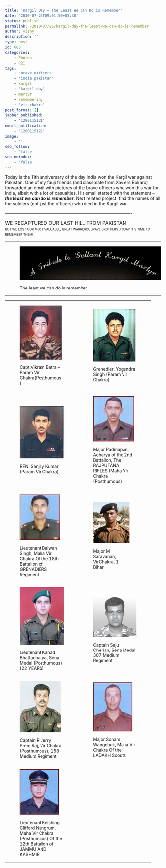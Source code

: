 ```yaml
---
title: 'Kargil Day – The Least We Can Do is Remember'
date: '2010-07-26T09:01:50+05:30'
status: publish
permalink: /2010/07/26/kargil-day-the-least-we-can-do-is-remember
author: vishy
description: ''
type: post
id: 688
categories: 
    - Photos
    - R2I
tags:
    - 'brave officers'
    - 'india pakistan'
    - kargil
    - 'kargil day'
    - martyr
    - remembering
    - 'vir chakra'
post_format: []
jabber_published:
    - '1280115121'
email_notification:
    - '1280115122'
image:
    - ''
seo_follow:
    - 'false'
seo_noindex:
    - 'false'
---
```

Today is the 11th anniversary of the day India won the Kargil war against Pakistan. One of my fauji friends (and classmate from Xaviers Bokaro) forwarded an email with pictures of the brave officers who won this war for India, albeit with a lot of casualties. His email started with the statement – ***the least we can do is remember***. Next related project: find the names of all the soldiers (not just the officers) who died in the Kargil war.

—————————————————————————————-

<span style="font-size: medium;">WE RECAPTURED OUR LAST HILL FROM PAKISTAN</span><span style="font-size: x-small;">  
BUT WE LOST OUR MOST VALUABLE, GREAT WARRIORS, BRAVE BROTHERS .TODAY IT’S TIME TO REMEMBER THEM!</span>

<table><tbody><tr><td><figure aria-describedby="caption-attachment-735" class="wp-caption aligncenter" id="attachment_735" style="width: 465px">

![](../../../../uploads/2010/07/securedownload-14.jpeg "tribute")<figcaption class="wp-caption-text" id="caption-attachment-735">The least we can do is remember</figcaption></figure>

</td></tr></tbody></table>

<table><tbody><tr><td><figure aria-describedby="caption-attachment-736" class="wp-caption alignleft" id="attachment_736" style="width: 136px">

![](../../../../uploads/2010/07/securedownload-15.jpeg "Capt_Vikram_Batra")<figcaption class="wp-caption-text" id="caption-attachment-736">Capt.Vikram Batra – Param Vir Chakra(Posthumous)</figcaption></figure>

</td><td><figure aria-describedby="caption-attachment-737" class="wp-caption alignright" id="attachment_737" style="width: 137px">

![](../../../../uploads/2010/07/securedownload-16.jpeg "Grenedier_Yogendra_Singh")<figcaption class="wp-caption-text" id="caption-attachment-737">Grenedier. Yogendra Singh (Param Vir Chakra)</figcaption></figure>

</td></tr><tr><td><figure aria-describedby="caption-attachment-738" class="wp-caption alignleft" id="attachment_738" style="width: 142px">

![](../../../../uploads/2010/07/securedownload-17.jpeg "RFN_Sanjay_Kumar")<figcaption class="wp-caption-text" id="caption-attachment-738">RFN. Sanjay Kumar (Param Vir Chakra)</figcaption></figure>

</td><td><figure aria-describedby="caption-attachment-739" class="wp-caption alignright" id="attachment_739" style="width: 133px">

![](../../../../uploads/2010/07/securedownload-18.jpeg "major_Padmapani_Acharya")<figcaption class="wp-caption-text" id="caption-attachment-739">Major Padmapani Acharya of the 2nd Battalion, The RAJPUTANA RIFLES (Maha Vir Chakra (Posthumous)</figcaption></figure>

</td></tr><tr><td><figure aria-describedby="caption-attachment-740" class="wp-caption alignleft" id="attachment_740" style="width: 131px">

![](../../../../uploads/2010/07/securedownload-19.jpeg "Lieutenant Balwan Singh")<figcaption class="wp-caption-text" id="caption-attachment-740">Lieutenant Balwan Singh, Maha Vir Chakra Of the 18th Battalion of GRENADIERS Regiment</figcaption></figure>

</td><td><figure aria-describedby="caption-attachment-741" class="wp-caption alignright" id="attachment_741" style="width: 118px">

![](../../../../uploads/2010/07/securedownload-20.jpeg "Major M Saravanan ")<figcaption class="wp-caption-text" id="caption-attachment-741">Major M Saravanan, VirChakra, 1 Bihar</figcaption></figure>

</td></tr><tr><td><figure aria-describedby="caption-attachment-742" class="wp-caption alignleft" id="attachment_742" style="width: 144px">

![](../../../../uploads/2010/07/securedownload-21.jpeg "Lieutenant Kanad Bhattacharya")<figcaption class="wp-caption-text" id="caption-attachment-742">Lieutenant Kanad Bhattacharya, Sena Medal (Posthumous)(22 YEARS)</figcaption></figure>

</td><td><figure aria-describedby="caption-attachment-743" class="wp-caption alignright" id="attachment_743" style="width: 140px">

![](../../../../uploads/2010/07/securedownload-22.jpeg "Captain Saju Cherian")<figcaption class="wp-caption-text" id="caption-attachment-743">Captain Saju Cherian, Sena Medal 307 Medium Regiment</figcaption></figure>

</td></tr><tr><td><figure aria-describedby="caption-attachment-743" class="wp-caption alignleft" id="attachment_743" style="width: 140px">

![](../../../../uploads/2010/07/securedownload-24.jpeg "Captain R Jerry Prem Raj")<figcaption class="wp-caption-text" id="caption-attachment-743">Captain R Jerry Prem Raj, Vir Chakra (Posthumous), 158 Medium Regiment</figcaption></figure>

</td><td><figure aria-describedby="caption-attachment-743" class="wp-caption alignright" id="attachment_743" style="width: 140px">

![](../../../../uploads/2010/07/securedownload-25.jpeg "Major Sonam Wangchuk")<figcaption class="wp-caption-text" id="caption-attachment-743">Major Sonam Wangchuk, Maha Vir Chakra Of the LADAKH Scouts</figcaption></figure>

</td></tr><tr><td><figure aria-describedby="caption-attachment-743" class="wp-caption alignleft" id="attachment_743" style="width: 140px">

![](../../../../uploads/2010/07/securedownload-23.jpeg "Lieutenant Keishing Clifford Nangrum")<figcaption class="wp-caption-text" id="caption-attachment-743">Lieutenant Keishing Clifford Nangrum, Maha Vir Chakra (Posthumous) Of the 12th Battalion of JAMMU AND KASHMIR</figcaption></figure>

</td></tr></tbody></table>

